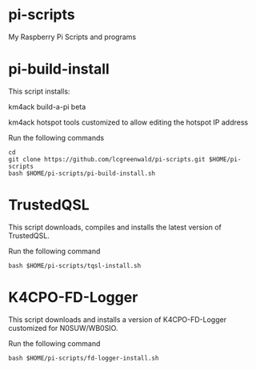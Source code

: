 # pi-scripts
My Raspberry Pi Scripts and programs

# pi-build-install
This script installs:

km4ack build-a-pi beta

km4ack hotspot tools customized to allow editing the hotspot IP address

Run the following commands

	cd
	git clone https://github.com/lcgreenwald/pi-scripts.git $HOME/pi-scripts
	bash $HOME/pi-scripts/pi-build-install.sh

# TrustedQSL

This script downloads, compiles and installs the latest version of TrustedQSL.

Run the following command

	bash $HOME/pi-scripts/tqsl-install.sh

# K4CPO-FD-Logger

This script downloads and installs a version of K4CPO-FD-Logger customized for N0SUW/WB0SIO.

Run the following command

	bash $HOME/pi-scripts/fd-logger-install.sh

